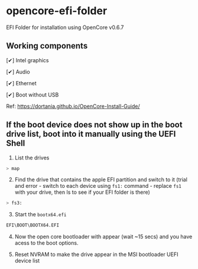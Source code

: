 # opencore-efi-folder
EFI Folder for installation using OpenCore v0.6.7

## Working components

[✔] Intel graphics

[✔] Audio

[✔] Ethernet

[✔] Boot without USB


Ref: https://dortania.github.io/OpenCore-Install-Guide/

## If the boot device does not show up in the boot drive list, boot into it manually using the UEFI Shell

1. List the drives
```sh
> map
```

2. Find the drive that contains the apple EFI partition and switch to it (trial and error - switch to each device using `fs1:` command - replace `fs1` with your drive, then ls to see if your EFI folder is there)

```sh
> fs3:
```

3. Start the `bootx64.efi`

```sh
EFI\BOOT\BOOTX64.EFI
```

4. Now the open core bootloader with appear (wait ~15 secs) and you have acess to the boot options.

5. Reset NVRAM to make the drive appear in the MSI bootloader UEFI device list
